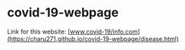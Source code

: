 # covid-19-webpage
Link for this website: [www.covid-19/info.com](https://charu271.github.io/covid-19-webpage/disease.html)
